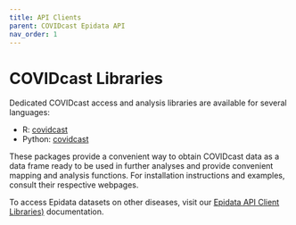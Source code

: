 ```yaml
---
title: API Clients
parent: COVIDcast Epidata API
nav_order: 1
---
```


# COVIDcast Libraries

Dedicated COVIDcast access and analysis libraries are available for several languages:

* R: [covidcast](https://cmu-delphi.github.io/covidcast/covidcastR/)
* Python: [covidcast](https://cmu-delphi.github.io/covidcast/covidcast-py/html/)

These packages provide a convenient way to obtain COVIDcast data as a data frame
ready to be used in further analyses and provide convenient mapping and
analysis functions. For installation instructions and examples, consult their
respective webpages.


To access Epidata datasets on other diseases, visit our [Epidata API Client Libraries)](client_libraries.md) documentation.
